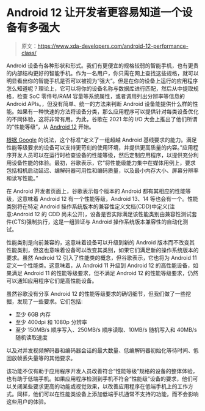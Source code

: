 # Android 12 让开发者更容易知道一个设备有多强大

> 原文：<https://www.xda-developers.com/android-12-performance-class/>

Android 设备有各种形状和形式。我们有更便宜的规格较弱的智能手机，也有更贵的内部结构更好的智能手机。作为一名用户，你只需在网上查找这些规格，就可以明显看出你的智能手机是否可以被视为“强大”。但是在你的设备上运行的应用程序怎么知道呢？理论上，它可以将你的设备名称与数据库进行匹配，然后从中提取规格，检查 SoC 零件号/RAM 容量等系统属性，或者调用列出分辨率等信息的 Android APIs。，但没有简单、统一的方法来判断 Android 设备能提供什么样的性能。如果有一种快速的方法将设备分类，那么应用程序可以提供针对每类设备优化的不同体验，这将非常有用。为此，谷歌在 2021 年的 I/O 大会上推出了他们所谓的“性能等级”，从 [Android 12](https://www.xda-developers.com/android-12/) 开始。

[根据 Google](https://android-developers.googleblog.com/2021/05/whats-new-in-android-12-beta.html) 的说法，这个标准“定义了一组超越 Android 基线要求的能力。满足性能等级要求的设备可以支持更苛刻的使用环境，并提供更高质量的内容。”应用程序开发人员可以在运行时检查设备的性能等级，然后定制应用程序，以提供充分利用设备性能的体验。最初，谷歌表示，它“将性能级能力集中在媒体用例上，要求包括相机启动延迟、编解码器可用性和编码质量，以及最小内存大小、屏幕分辨率和读写性能。”

在 Android 开发者页面上，谷歌表示每个版本的 Android 都有其相应的性能等级，这意味着 Android 12 有一个性能等级，Android 13、14 等也会有一个。性能类别将在特定 Android 操作系统版本的兼容性定义文档(CDD)中定义(注意:Android 12 的 CDD 尚未公开)，设备是否实际满足该性能类别由兼容性测试套件(CTS)强制执行，这是一组验证与 Android 操作系统版本兼容性的自动化测试。

性能类别是向前兼容的，这意味着设备可以升级到新的 Android 版本而不改变其性能类别，但这也意味着设备可以改变其类别，如果它们满足新的操作系统版本的要求。虽然 Android 12 引入了性能类的概念，但谷歌表示，它也将为 Android 11 定义一个性能类。这意味着，从 Android 11 升级到 Android 12 的高性能设备，如果满足 Android 11 的性能等级要求，但不满足 Android 12 的性能等级要求，仍然可以通知应用程序它们是高性能设备。

虽然谷歌没有分享 Android 12 的性能等级要求的确切细节，但我们做了一些挖掘，发现了一些要求。它们包括:

*   至少 6GB 内存
*   至少 400dpi 和 1080p 分辨率
*   至少 150MB/s 顺序写入、250MB/s 顺序读取、10MB/s 随机写入和 40MB/s 随机读取速度

以及对并发视频解码器和编码器会话的最大数量、低编解码器初始化等待时间、低回放帧丢失量等的其他要求。

该功能不仅有助于应用程序开发人员改善符合“性能等级”规格的设备的整体体验，也有助于低端手机。如果应用程序检测到手机不符合“性能级”设备的要求，他们可以关闭某些要求更高的功能或视觉效果，以改善应用程序在低端手机上的工作方式。同样，他们可以在性能类设备上添加低端手机通常不支持的功能，而不会影响这些用户的体验。